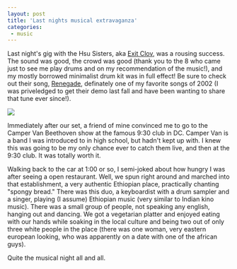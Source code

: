 ```yaml
---
layout: post
title: 'Last nights musical extravaganza'
categories:
 - music
---
```


Last night's gig with the Hsu Sisters, aka <a href="http://exitclov.com">Exit Clov</a>, was a rousing success. The sound was good, the crowd was good (thank you to the 8 who came just to see me play drums and on my recommendation of the music!), and my mostly borrowed minimalist drum kit was in full effect! Be sure to check out their song, <a href="http://exitclov.com/audiophile/audiophile.htm">Renegade</a>, definately one of my favorite songs of 2002 (I was priveledged to get their demo last fall and have been wanting to share that tune ever since!).



<img src="images/hsu_gig.jpg">



Immediately after our set, a friend of mine convinced me to go to the Camper Van Beethoven show at the famous 9:30 club in DC. Camper Van is a band I was introduced to in high school, but hadn't kept up with. I knew this was going to be my only chance ever to catch them live, and then at the 9:30 club. It was totally worth it.



Walking back to the car at 1:00 or so, I semi-joked about how hungry I was after seeing a open restaurant. Well, we spun right around and marched into that establishment, a very authentic Ethiopian place, practically chanting "spongy bread." There was this duo, a keyboardist with a drum sampler and a singer, playing (I assume) Ethiopian music (very similar to Indian kino music). There was a small group of people, not speaking any english, hanging out and dancing. We got a vegetarian platter and enjoyed eating with our hands while soaking in the local culture and being two out of only three white people in the place (there was one woman, very eastern european looking, who was apparently on a date with one of the african guys).



Quite the musical night all and all.

